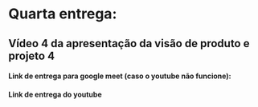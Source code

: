 # **Quarta entrega:**
## Vídeo 4 da apresentação da visão de produto e projeto 4

#### Link de entrega para google meet (caso o youtube não funcione): <br>
<!-- - [Vídeo 3 de entrega](https://drive.google.com/file/d/1BOaRm1O9VyIAPij8N32hfTAVPN-6V9nB/view?usp=drive_link) -->

#### Link de entrega do youtube
<!-- <iframe width="560" height="315" src="https://www.youtube.com/embed/Hm6f6Iv-byw" frameborder="0" allowfullscreen></iframe> -->